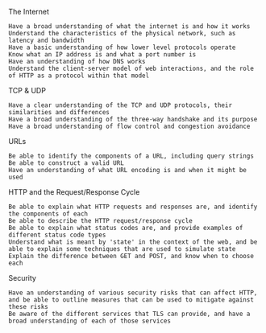 The Internet

    Have a broad understanding of what the internet is and how it works
    Understand the characteristics of the physical network, such as latency and bandwidth
    Have a basic understanding of how lower level protocols operate
    Know what an IP address is and what a port number is
    Have an understanding of how DNS works
    Understand the client-server model of web interactions, and the role of HTTP as a protocol within that model

TCP & UDP

    Have a clear understanding of the TCP and UDP protocols, their similarities and differences
    Have a broad understanding of the three-way handshake and its purpose
    Have a broad understanding of flow control and congestion avoidance

URLs

    Be able to identify the components of a URL, including query strings
    Be able to construct a valid URL
    Have an understanding of what URL encoding is and when it might be used

HTTP and the Request/Response Cycle

    Be able to explain what HTTP requests and responses are, and identify the components of each
    Be able to describe the HTTP request/response cycle
    Be able to explain what status codes are, and provide examples of different status code types
    Understand what is meant by 'state' in the context of the web, and be able to explain some techniques that are used to simulate state
    Explain the difference between GET and POST, and know when to choose each

Security

    Have an understanding of various security risks that can affect HTTP, and be able to outline measures that can be used to mitigate against these risks
    Be aware of the different services that TLS can provide, and have a broad understanding of each of those services
